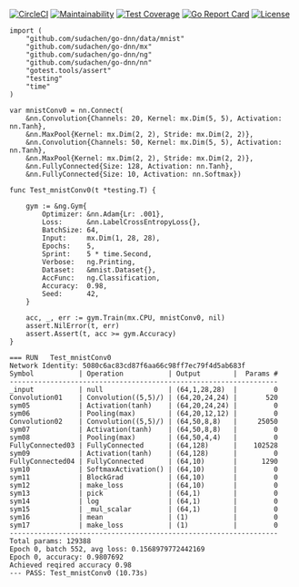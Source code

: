 
[![CircleCI](https://circleci.com/gh/sudachen/go-dnn.svg?style=svg)](https://circleci.com/gh/sudachen/go-dnn)
[![Maintainability](https://api.codeclimate.com/v1/badges/5af58cfe8b9efbe0f29f/maintainability)](https://codeclimate.com/github/sudachen/go-dnn/maintainability)
[![Test Coverage](https://api.codeclimate.com/v1/badges/5af58cfe8b9efbe0f29f/test_coverage)](https://codeclimate.com/github/sudachen/go-dnn/test_coverage)
[![Go Report Card](https://goreportcard.com/badge/github.com/sudachen/go-dnn)](https://goreportcard.com/report/github.com/sudachen/go-dnn)
[![License](https://img.shields.io/badge/License-Apache%202.0-blue.svg)](https://opensource.org/licenses/Apache-2.0)


```golang
import (
	"github.com/sudachen/go-dnn/data/mnist"
	"github.com/sudachen/go-dnn/mx"
	"github.com/sudachen/go-dnn/ng"
	"github.com/sudachen/go-dnn/nn"
	"gotest.tools/assert"
	"testing"
	"time"
)

var mnistConv0 = nn.Connect(
	&nn.Convolution{Channels: 20, Kernel: mx.Dim(5, 5), Activation: nn.Tanh},
	&nn.MaxPool{Kernel: mx.Dim(2, 2), Stride: mx.Dim(2, 2)},
	&nn.Convolution{Channels: 50, Kernel: mx.Dim(5, 5), Activation: nn.Tanh},
	&nn.MaxPool{Kernel: mx.Dim(2, 2), Stride: mx.Dim(2, 2)},
	&nn.FullyConnected{Size: 128, Activation: nn.Tanh},
	&nn.FullyConnected{Size: 10, Activation: nn.Softmax})

func Test_mnistConv0(t *testing.T) {

	gym := &ng.Gym{
		Optimizer: &nn.Adam{Lr: .001},
		Loss: 	   &nn.LabelCrossEntropyLoss{},
		BatchSize: 64,
		Input:     mx.Dim(1, 28, 28),
		Epochs:    5,
		Sprint:    5 * time.Second,
		Verbose:   ng.Printing,
		Dataset:   &mnist.Dataset{},
		AccFunc:   ng.Classification,
		Accuracy:  0.98,
		Seed:      42,
	}

	acc, _, err := gym.Train(mx.CPU, mnistConv0, nil)
	assert.NilError(t, err)
	assert.Assert(t, acc >= gym.Accuracy)
}

```
```text
=== RUN   Test_mnistConv0
Network Identity: 5080c6ac83cd87f6aa66c98ff7ec79f4d5ab683f
Symbol           | Operation           | Output        |  Params #
------------------------------------------------------------------
_input           | null                | (64,1,28,28)  |         0
Convolution01    | Convolution((5,5)/) | (64,20,24,24) |       520
sym05            | Activation(tanh)    | (64,20,24,24) |         0
sym06            | Pooling(max)        | (64,20,12,12) |         0
Convolution02    | Convolution((5,5)/) | (64,50,8,8)   |     25050
sym07            | Activation(tanh)    | (64,50,8,8)   |         0
sym08            | Pooling(max)        | (64,50,4,4)   |         0
FullyConnected03 | FullyConnected      | (64,128)      |    102528
sym09            | Activation(tanh)    | (64,128)      |         0
FullyConnected04 | FullyConnected      | (64,10)       |      1290
sym10            | SoftmaxActivation() | (64,10)       |         0
sym11            | BlockGrad           | (64,10)       |         0
sym12            | make_loss           | (64,10)       |         0
sym13            | pick                | (64,1)        |         0
sym14            | log                 | (64,1)        |         0
sym15            | _mul_scalar         | (64,1)        |         0
sym16            | mean                | (1)           |         0
sym17            | make_loss           | (1)           |         0
------------------------------------------------------------------
Total params: 129388
Epoch 0, batch 552, avg loss: 0.1568979772442169
Epoch 0, accuracy: 0.9807692
Achieved reqired accuracy 0.98
--- PASS: Test_mnistConv0 (10.73s)
```
